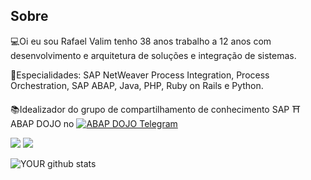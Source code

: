 ## Sobre
💻Oi eu sou Rafael Valim tenho 38 anos trabalho a 12 anos com desenvolvimento e arquitetura de soluções e integração de sistemas.  
  
📜Especialidades: SAP NetWeaver Process Integration, Process Orchestration, SAP ABAP, Java, PHP, Ruby on Rails e Python.  
  
📚Idealizador do grupo de compartilhamento de conhecimento SAP ⛩ ABAP DOJO no [![ABAP DOJO Telegram](https://img.shields.io/badge/-Telegram-61DAFB?logo=telegram)](https://t.me/abap_dojo) 

[<img src="https://img.shields.io/badge/linkedin-%230077B5.svg?&style=for-the-badge&logo=linkedin&logoColor=white" />](https://www.linkedin.com/in/rafaelvalim/)
[<img src = "https://img.shields.io/badge/facebook-%231877F2.svg?&style=for-the-badge&logo=facebook&logoColor=white">](https://www.facebook.com/rafael.valim)

![YOUR github stats](https://github-readme-stats.vercel.app/api?username=rafaelfvalim)
